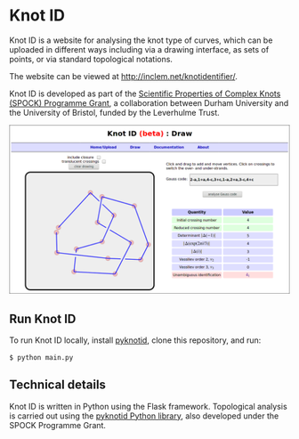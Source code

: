 
# Knot ID

Knot ID is a website for analysing the knot type of curves, which can be uploaded in different ways including via a drawing interface, as sets of points, or via standard topological notations.

The website can be viewed at http://inclem.net/knotidentifier/.

Knot ID is developed as part of the [Scientific Properties of Complex Knots (SPOCK) Programme Grant](http://www.maths.dur.ac.uk/spock/index.html/), a collaboration between Durham University and the University of Bristol, funded by the Leverhulme Trust.

![Screenshot of the Knot ID drawing tool](knotid_screenshot_draw.png)

## Run Knot ID

To run Knot ID locally, install [pyknotid](https://github.com/SPOCKnots/pyknotid), clone this repository, and run:

    $ python main.py

## Technical details

Knot ID is written in Python using the Flask framework. Topological
analysis is carried out using
the [pyknotid Python library](https://github.com/SPOCKnots/pyknotid),
also developed under the SPOCK Programme Grant.

